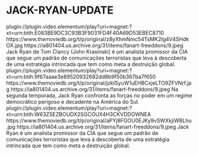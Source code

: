 # JACK-RYAN-UPDATE


<item>
<title>[COLOR silver][B] SÉRIE JACK RYAN 1º TEMPORADA [/COLOR][/B][COLOR yellow]  FULL HD  [B][/COLOR][/B]</title>
<link>plugin://plugin.video.elementum/play?uri=magnet:?xt=urn:btih:E083BE9DC3C93B3F9031FD4F40A69D53EBEC8710</link>
<thumbnail>https://www.themoviedb.org/t/p/original/z8yXhmNmc54TsMK2Ig4V4SHdkOX.jpg</thumbnail>
<fanart>https://ia801404.us.archive.org/31/items/fanart-freeddons/9.jpeg</fanart>
<info>Jack Ryan de Tom Clancy (John Krasinski) é um analista promissor da CIA que segue um padrão de comunicações terroristas que leva á descoberta de uma estratégia intrincada que tem como meta a destruição global.</info>
</item>

<item>
<title>[COLOR silver][B] SÉRIE JACK RYAN 2º TEMPORADA [/COLOR][/B][COLOR yellow]  FULL HD  [B][/COLOR][/B]</title>
<link>plugin://plugin.video.elementum/play?uri=magnet:?xt=urn:btih:9f67aaae3e89520932682dd8b9f50b367ba7f650</link>
<thumbnail>https://www.themoviedb.org/t/p/original/jzkISyuW1uEHBCxjeLTO9ZFVNrf.jpg</thumbnail>
<fanart>https://ia801404.us.archive.org/31/items/fanart-freeddons/9.jpeg</fanart>
<info>Na segunda temporada, Jack Ryan confronta as forças no poder em um regime democrático perigoso e decadente na América do Sul.</info>
</item>

<item>
<title>[COLOR silver][B] SÉRIE 3º TEMPORADA [/COLOR][/B][COLOR yellow]  FULL HD  [B][/COLOR][/B]</title>
<link>plugin://plugin.video.elementum/play?uri=magnet:?xt=urn:btih:W63ZSEZBOUDX2SGCOUX4H3CKVDDOWNEA</link>
<thumbnail>https://www.themoviedb.org/t/p/original/aPYj8FGOU0EJKy9vSWXkjiWBLhu.jpg</thumbnail>
<fanart>https://ia801404.us.archive.org/31/items/fanart-freeddons/9.jpeg</fanart>
<info> Jack Ryan é um analista promissor da CIA que segue um padrão de comunicações terroristas que leva á descoberta de uma estratégia intrincada que tem como meta a destruição global.</info>
</item>
